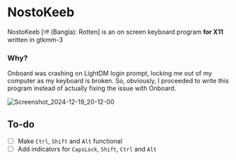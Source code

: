 # NostoKeeb
NostoKeeb [নষ্ট (Bangla): Rotten] is an on screen keyboard program **for X11** written in gtkmm-3

### Why?
Onboard was crashing on LightDM login prompt, locking me out of my computer as my keyboard is broken. So, obviously, I proceeded to write this program instead of actually fixing the issue with Onboard.

![Screenshot_2024-12-19_20-12-00](https://github.com/user-attachments/assets/d271afb5-f09a-458b-818a-5a1eb5fd4121)

## To-do

- [ ] Make `Ctrl`, `Shift` and `Alt` functional
- [ ] Add indicators for `CapsLock`, `Shift`, `Ctrl` and `Alt`
